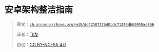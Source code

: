 # 安卓架构整洁指南

> 原文：[`zh.annas-archive.org/md5/dd4210727bd0bdc71245db60950ac866`](https://zh.annas-archive.org/md5/dd4210727bd0bdc71245db60950ac866)
> 
> 译者：[飞龙](https://github.com/wizardforcel)
> 
> 协议：[CC BY-NC-SA 4.0](http://creativecommons.org/licenses/by-nc-sa/4.0/)